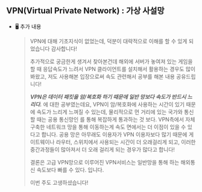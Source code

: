 ## VPN(Virtual Private Network) : 가상 사설망

- 🖥️ 추가 내용

  >VPN에 대해 기초지식이 없었는데, 덕분이 대략적으로 이해를 할 수 있게 되었습니다 감사합니다!
  >
  >추가적으로 궁금한게 생겨서 찾아본건데 해외에 서버가 놓여져 있는 게임을 할 때 응답속도가 느려서 VPN 클라이언트를 설치해서 활용하는 경우도 많이 봐왔고, 저도 사용해본 입장으로써 속도 관련해서 공부를 해본 내용 공유드립니다!
  >
  >_**VPN은 데이터 패킷을 암/복호화 하기 때문에 일반 망보다 속도가 반드시 느리다.**_
  >에 대한 공부였는데요,
  >VPN이 암/복호화에 사용하는 시간이 있기 때문에 속도가 느리게 느껴질 수 있는데, 물리적으로 먼 거리에 있는 국가와 통신할 때는 공용 통신망인 를 통해 복잡하게 통과하는 것 보다. VPN측에서 자체구축한 네트워크 망을 통해 이동하는게 속도 면에서는 더 이점이 있을 수 있다고 합니다.
  >공용 망은 아무래도 이용자가 VPN 이용자보다 많기 때문에 게이트웨이나 라우터, 스위치에서 사용되는 시간이 더 오래걸리게 되고, 이러한 중간과정들이 많아져서 더 오래 걸리게 되는 경우가 많다고 합니다!
  >
  >결론은 고급 VPN망으로 이루어진 VPN서비스는 일반망을 통해 하는 해외통신 속도보다 빠를 수 있다. 입니다.
  >
  >이번 주도 고생하셨습니다!
